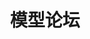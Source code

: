 ---
description: 国内最大的比例模型论坛旗下应用。
layout: post
results:
- primaryGenreName: Social Networking
  version: '1.0.0'
  trackViewUrl: https://itunes.apple.com/cn/app/mo-xing-lun-tan/id680128432?mt=8&uo=4
  artworkUrl100: http://a1553.phobos.apple.com/us/r30/Purple4/v4/13/5d/5f/135d5fd1-74ef-283a-dd04-425a144ee52f/mzl.noiyvyaq.jpg
  artworkUrl60: http://a274.phobos.apple.com/us/r30/Purple4/v4/3a/20/65/3a2065a3-1c2f-b5db-d60b-fdd18b42298b/icon-57.png
  userRatingCountForCurrentVersion: 4
  sellerName: Zhou JIahong
  supportedDevices:
  - iPad2Wifi
  - iPadMini4G
  - iPhone5s
  - iPhone5c
  - iPadFourthGen
  - iPhone4
  - iPodTouchFifthGen
  - iPhone4S
  - iPadFourthGen4G
  - iPadWifi
  - iPhone5
  - iPodTouchThirdGen
  - iPadThirdGen
  - iPad3G
  - iPadThirdGen4G
  - iPhone-3GS
  - iPodTouchourthGen
  - iPadMini
  - iPad23G
  genres:
  - 社交
  - 生活
  trackName: 模型论坛
  description: "“模型论坛”是国内最大的比例模型论坛旗下应用，涵盖静态比例模型、动漫模型、军模、R/C、火车模型、DIY等多个类别。通过此应用您可以：\n
    - 浏览手机版音速模型论坛的各个版块；\n - 获取各模型厂商最新资讯；\n - 搜索附近的模型实体店；\n - 搜索模型产品信息及爱好者提供的测评信息；\n
    - 参与音速论坛提供的独家团购信息；\n - 获取最新模型届动态；\n - 不定期的线下模型展电子门票发放；\n\n本APP包快的常见论坛版块：\n
    - 装甲模型\n - 比例战鹰\n - 铁道模型\n - R/C模型\n - 高达专区\n - 二手模型交易"
  price: 0
  trackId: 680128432
  releaseDate: '2013-11-04T09:59:38Z'
  screenshotUrls:
  - http://a1.mzstatic.com/us/r30/Purple6/v4/ae/4e/27/ae4e27b7-a6cf-6ec4-cb55-0574c6c4f8f6/screen1136x1136.jpeg
  artistViewUrl: https://itunes.apple.com/cn/artist/zhou-jiahong/id680128435?uo=4
  primaryGenreId: 6005
  averageUserRatingForCurrentVersion: 5
  kind: software
  fileSizeBytes: '5365403'
  bundleId: com.sonicbbs.model
  sellerUrl: http://www.sonicbbs.com.cn/
  trackContentRating: 4+
  artistName: Zhou JIahong
  trackCensoredName: 模型论坛
  isGameCenterEnabled: false
  contentAdvisoryRating: 4+
  languageCodesISO2A:
  - EN
  features:
  - iosUniversal
  wrapperType: software
  artworkUrl512: http://a1553.phobos.apple.com/us/r30/Purple4/v4/13/5d/5f/135d5fd1-74ef-283a-dd04-425a144ee52f/mzl.noiyvyaq.jpg
  formattedPrice: 免费
  artistId: 680128435
  genreIds:
  - '6005'
  - '6012'
  currency: CNY
  ipadScreenshotUrls:
  - http://a5.mzstatic.com/us/r30/Purple/v4/36/90/75/36907515-78d4-74f0-27fa-6041aa2848c3/screen480x480.jpeg
category: 社交
tags: tag1
resultCount: 1
title: 模型论坛

---